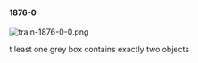 #### 1876-0
![train-1876-0-0.png](https://github.com/lil-lab/nlvr/raw/master/nlvr/train/images/66/train-1876-0-0.png "train-1876-0-0.png")

t least one grey box contains exactly two objects